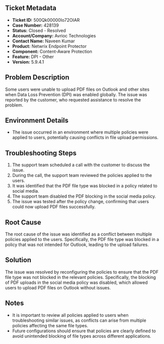 ## Ticket Metadata
- **Ticket ID:** 500Qk00000Io72OIAR
- **Case Number:** 428139
- **Status:** Closed - Resolved
- **Account/Company:** Avrioc Technologies
- **Contact Name:** Naveen Kumar
- **Product:** Netwrix Endpoint Protector
- **Component:** Content-Aware Protection
- **Feature:** DPI - Other
- **Version:** 5.9.4.1

## Problem Description
Some users were unable to upload PDF files on Outlook and other sites when Data Loss Prevention (DPI) was enabled globally. The issue was reported by the customer, who requested assistance to resolve the problem.

## Environment Details
- The issue occurred in an environment where multiple policies were applied to users, potentially causing conflicts in file upload permissions.

## Troubleshooting Steps
1. The support team scheduled a call with the customer to discuss the issue.
2. During the call, the support team reviewed the policies applied to the users.
3. It was identified that the PDF file type was blocked in a policy related to social media.
4. The support team disabled the PDF blocking in the social media policy.
5. The issue was tested after the policy change, confirming that users could now upload PDF files successfully.

## Root Cause
The root cause of the issue was identified as a conflict between multiple policies applied to the users. Specifically, the PDF file type was blocked in a policy that was not intended for Outlook, leading to the upload failures.

## Solution
The issue was resolved by reconfiguring the policies to ensure that the PDF file type was not blocked in the relevant policies. Specifically, the blocking of PDF uploads in the social media policy was disabled, which allowed users to upload PDF files on Outlook without issues.

## Notes
- It is important to review all policies applied to users when troubleshooting similar issues, as conflicts can arise from multiple policies affecting the same file types.
- Future configurations should ensure that policies are clearly defined to avoid unintended blocking of file types across different applications.